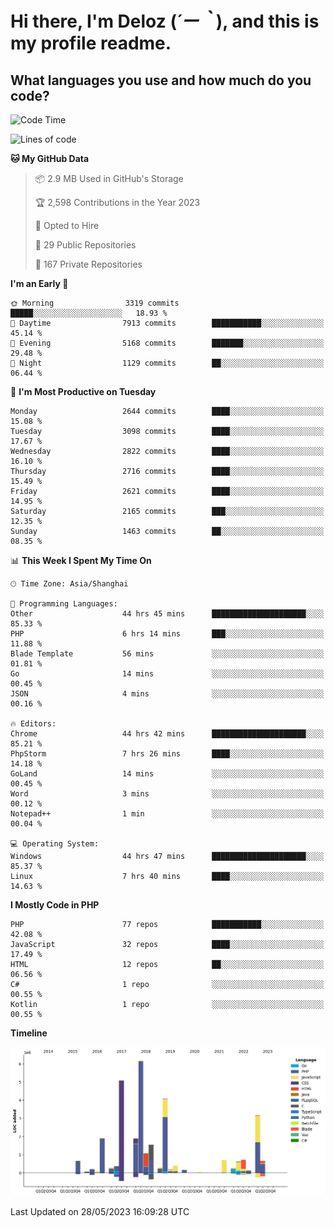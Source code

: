 # **Hi there, I'm Deloz (*´ー｀*), and this is my profile readme.**

## **What languages you use and how much do you code?**

<!--START_SECTION:waka-->
![Code Time](http://img.shields.io/badge/Code%20Time-1%2C548%20hrs%2030%20mins-blue)

![Lines of code](https://img.shields.io/badge/From%20Hello%20World%20I%27ve%20Written-30.7%20million%20lines%20of%20code-blue)

**🐱 My GitHub Data** 

> 📦 2.9 MB Used in GitHub's Storage 
 > 
> 🏆 2,598 Contributions in the Year 2023
 > 
> 💼 Opted to Hire
 > 
> 📜 29 Public Repositories 
 > 
> 🔑 167 Private Repositories 
 > 
**I'm an Early 🐤** 

```text
🌞 Morning                3319 commits        █████░░░░░░░░░░░░░░░░░░░░   18.93 % 
🌆 Daytime                7913 commits        ███████████░░░░░░░░░░░░░░   45.14 % 
🌃 Evening                5168 commits        ███████░░░░░░░░░░░░░░░░░░   29.48 % 
🌙 Night                  1129 commits        ██░░░░░░░░░░░░░░░░░░░░░░░   06.44 % 
```
📅 **I'm Most Productive on Tuesday** 

```text
Monday                   2644 commits        ████░░░░░░░░░░░░░░░░░░░░░   15.08 % 
Tuesday                  3098 commits        ████░░░░░░░░░░░░░░░░░░░░░   17.67 % 
Wednesday                2822 commits        ████░░░░░░░░░░░░░░░░░░░░░   16.10 % 
Thursday                 2716 commits        ████░░░░░░░░░░░░░░░░░░░░░   15.49 % 
Friday                   2621 commits        ████░░░░░░░░░░░░░░░░░░░░░   14.95 % 
Saturday                 2165 commits        ███░░░░░░░░░░░░░░░░░░░░░░   12.35 % 
Sunday                   1463 commits        ██░░░░░░░░░░░░░░░░░░░░░░░   08.35 % 
```


📊 **This Week I Spent My Time On** 

```text
🕑︎ Time Zone: Asia/Shanghai

💬 Programming Languages: 
Other                    44 hrs 45 mins      █████████████████████░░░░   85.33 % 
PHP                      6 hrs 14 mins       ███░░░░░░░░░░░░░░░░░░░░░░   11.88 % 
Blade Template           56 mins             ░░░░░░░░░░░░░░░░░░░░░░░░░   01.81 % 
Go                       14 mins             ░░░░░░░░░░░░░░░░░░░░░░░░░   00.45 % 
JSON                     4 mins              ░░░░░░░░░░░░░░░░░░░░░░░░░   00.16 % 

🔥 Editors: 
Chrome                   44 hrs 42 mins      █████████████████████░░░░   85.21 % 
PhpStorm                 7 hrs 26 mins       ████░░░░░░░░░░░░░░░░░░░░░   14.18 % 
GoLand                   14 mins             ░░░░░░░░░░░░░░░░░░░░░░░░░   00.45 % 
Word                     3 mins              ░░░░░░░░░░░░░░░░░░░░░░░░░   00.12 % 
Notepad++                1 min               ░░░░░░░░░░░░░░░░░░░░░░░░░   00.04 % 

💻 Operating System: 
Windows                  44 hrs 47 mins      █████████████████████░░░░   85.37 % 
Linux                    7 hrs 40 mins       ████░░░░░░░░░░░░░░░░░░░░░   14.63 % 
```

**I Mostly Code in PHP** 

```text
PHP                      77 repos            ███████████░░░░░░░░░░░░░░   42.08 % 
JavaScript               32 repos            ████░░░░░░░░░░░░░░░░░░░░░   17.49 % 
HTML                     12 repos            ██░░░░░░░░░░░░░░░░░░░░░░░   06.56 % 
C#                       1 repo              ░░░░░░░░░░░░░░░░░░░░░░░░░   00.55 % 
Kotlin                   1 repo              ░░░░░░░░░░░░░░░░░░░░░░░░░   00.55 % 
```



**Timeline**

![Lines of Code chart](https://raw.githubusercontent.com/deloz/deloz/main/assets/bar_graph.png)


 Last Updated on 28/05/2023 16:09:28 UTC
<!--END_SECTION:waka-->
